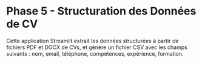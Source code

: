 # Phase 5 - Structuration des Données de CV

Cette application Streamlit extrait les données structurées à partir de fichiers PDF et DOCX de CVs, et génère un fichier CSV avec les champs suivants : nom, email, téléphone, compétences, expérience, formation.